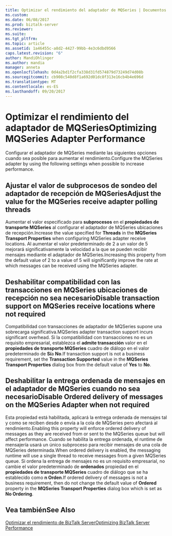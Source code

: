 ```yaml
---
title: Optimizar el rendimiento del adaptador de MQSeries | Documentos de Microsoft
ms.custom: 
ms.date: 06/08/2017
ms.prod: biztalk-server
ms.reviewer: 
ms.suite: 
ms.tgt_pltfrm: 
ms.topic: article
ms.assetid: 1a46455c-a8d2-4427-99bb-4e3c6dbd9566
caps.latest.revision: "6"
author: MandiOhlinger
ms.author: mandia
manager: anneta
ms.openlocfilehash: 0d4a2bd1f2cfa338d31fd574879d73249d74d08b
ms.sourcegitcommit: cb908c540d8f1a692d01dc8f313e16cb4b4e696d
ms.translationtype: MT
ms.contentlocale: es-ES
ms.lasthandoff: 09/20/2017
---
```

# <a name="optimizing-mqseries-adapter-performance"></a><span data-ttu-id="cf92b-102">Optimizar el rendimiento del adaptador de MQSeries</span><span class="sxs-lookup"><span data-stu-id="cf92b-102">Optimizing MQSeries Adapter Performance</span></span>
<span data-ttu-id="cf92b-103">Configurar el adaptador de MQSeries mediante las siguientes opciones cuando sea posible para aumentar el rendimiento.</span><span class="sxs-lookup"><span data-stu-id="cf92b-103">Configure the MQSeries adapter by using the following settings when possible to increase performance.</span></span>  
  
## <a name="adjust-the-value-for-the-mqseries-receive-adapter-polling-threads"></a><span data-ttu-id="cf92b-104">Ajustar el valor de subprocesos de sondeo del adaptador de recepción de MQSeries</span><span class="sxs-lookup"><span data-stu-id="cf92b-104">Adjust the value for the MQSeries receive adapter polling threads</span></span>  
 <span data-ttu-id="cf92b-105">Aumentar el valor especificado para **subprocesos** en el **propiedades de transporte MQSeries** al configurar el adaptador de MQSeries ubicaciones de recepción.</span><span class="sxs-lookup"><span data-stu-id="cf92b-105">Increase the value specified for **Threads** in the **MQSeries Transport Properties** when configuring MQSeries adapter receive locations.</span></span> <span data-ttu-id="cf92b-106">Al aumentar el valor predeterminado de 2 a un valor de 5 mejorará significativamente la velocidad a la que se pueden recibir mensajes mediante el adaptador de MQSeries.</span><span class="sxs-lookup"><span data-stu-id="cf92b-106">Increasing this property from the default value of 2 to a value of 5 will significantly improve the rate at which messages can be received using the MQSeries adapter.</span></span>  
  
## <a name="disable-transaction-support-on-mqseries-receive-locations-where-not-required"></a><span data-ttu-id="cf92b-107">Deshabilitar compatibilidad con las transacciones en MQSeries ubicaciones de recepción no sea necesario</span><span class="sxs-lookup"><span data-stu-id="cf92b-107">Disable transaction support on MQSeries receive locations where not required</span></span>  
 <span data-ttu-id="cf92b-108">Compatibilidad con transacciones de adaptador de MQSeries supone una sobrecarga significativa.</span><span class="sxs-lookup"><span data-stu-id="cf92b-108">MQSeries adapter transaction support incurs significant overhead.</span></span> <span data-ttu-id="cf92b-109">Si la compatibilidad con transacciones no es un requisito empresarial, establezca el **admite transacción** valor en el **propiedades de transporte MQSeries** cuadro de diálogo en el valor predeterminado de **Sí**a **No**.</span><span class="sxs-lookup"><span data-stu-id="cf92b-109">If transaction support is not a business requirement, set the **Transaction Supported** value in the **MQSeries Transport Properties** dialog box from the default value of **Yes** to **No**.</span></span>  
  
## <a name="disable-ordered-delivery-of-messages-on-the-mqseries-adapter-when-not-required"></a><span data-ttu-id="cf92b-110">Deshabilitar la entrega ordenada de mensajes en el adaptador de MQSeries cuando no sea necesario</span><span class="sxs-lookup"><span data-stu-id="cf92b-110">Disable Ordered delivery of messages on the MQSeries Adapter when not required</span></span>  
 <span data-ttu-id="cf92b-111">Esta propiedad está habilitada, aplicará la entrega ordenada de mensajes tal y como se reciben desde o envía a la cola de MQSeries pero afectará al rendimiento.</span><span class="sxs-lookup"><span data-stu-id="cf92b-111">Enabling this property will enforce ordered delivery of messages as they are received from or sent to the MQSeries queue but will affect performance.</span></span> <span data-ttu-id="cf92b-112">Cuando se habilita la entrega ordenada, el runtime de mensajería usará un único subproceso para recibir mensajes de una cola de MQSeries determinada.</span><span class="sxs-lookup"><span data-stu-id="cf92b-112">When ordered delivery is enabled, the messaging runtime will use a single thread to receive messages from a given MQSeries queue.</span></span> <span data-ttu-id="cf92b-113">Si ordena la entrega de mensajes no es un requisito empresarial, no cambie el valor predeterminado de **ordenados** propiedad en el **propiedades de transporte MQSeries** cuadro de diálogo que se ha establecido como **n Orden**.</span><span class="sxs-lookup"><span data-stu-id="cf92b-113">If ordered delivery of messages is not a business requirement, then do not change the default value of **Ordered** property in the **MQSeries Transport Properties** dialog box which is set as **No Ordering**.</span></span>  
  
## <a name="see-also"></a><span data-ttu-id="cf92b-114">Vea también</span><span class="sxs-lookup"><span data-stu-id="cf92b-114">See Also</span></span>  
 [<span data-ttu-id="cf92b-115">Optimizar el rendimiento de BizTalk Server</span><span class="sxs-lookup"><span data-stu-id="cf92b-115">Optimizing BizTalk Server Performance</span></span>](../technical-guides/optimizing-biztalk-server-performance.md)
